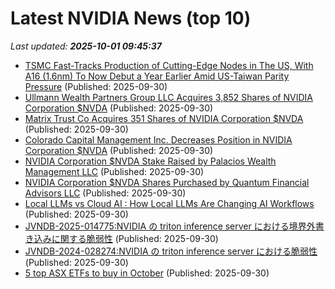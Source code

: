 # Latest NVIDIA News (top 10)
_Last updated: **2025-10-01 09:45:37**_

- [TSMC Fast-Tracks Production of Cutting-Edge Nodes in The US, With A16 (1.6nm) To Now Debut a Year Earlier Amid US-Taiwan Parity Pressure](https://wccftech.com/tsmc-fast-tracks-production-of-cutting-edge-nodes-in-the-us/) (Published: 2025-09-30)
- [Ullmann Wealth Partners Group LLC Acquires 3,852 Shares of NVIDIA Corporation $NVDA](https://www.etfdailynews.com/2025/09/30/ullmann-wealth-partners-group-llc-acquires-3852-shares-of-nvidia-corporation-nvda/) (Published: 2025-09-30)
- [Matrix Trust Co Acquires 351 Shares of NVIDIA Corporation $NVDA](https://www.etfdailynews.com/2025/09/30/matrix-trust-co-acquires-351-shares-of-nvidia-corporation-nvda/) (Published: 2025-09-30)
- [Colorado Capital Management Inc. Decreases Position in NVIDIA Corporation $NVDA](https://www.etfdailynews.com/2025/09/30/colorado-capital-management-inc-decreases-position-in-nvidia-corporation-nvda/) (Published: 2025-09-30)
- [NVIDIA Corporation $NVDA Stake Raised by Palacios Wealth Management LLC](https://www.etfdailynews.com/2025/09/30/nvidia-corporation-nvda-stake-raised-by-palacios-wealth-management-llc/) (Published: 2025-09-30)
- [NVIDIA Corporation $NVDA Shares Purchased by Quantum Financial Advisors LLC](https://www.etfdailynews.com/2025/09/30/nvidia-corporation-nvda-shares-purchased-by-quantum-financial-advisors-llc/) (Published: 2025-09-30)
- [Local LLMs vs Cloud AI : How Local LLMs Are Changing AI Workflows](https://www.geeky-gadgets.com/benefits-of-running-ai-models-locally/) (Published: 2025-09-30)
- [JVNDB-2025-014775:NVIDIA の triton inference server における境界外書き込みに関する脆弱性](http://vrda.jpcert.or.jp/feed/ja/JVNiPedia_JVNDB-2025-014775_AD_1.html) (Published: 2025-09-30)
- [JVNDB-2024-028274:NVIDIA の triton inference server における脆弱性](http://vrda.jpcert.or.jp/feed/ja/JVNiPedia_JVNDB-2024-028274_AD_1.html) (Published: 2025-09-30)
- [5 top ASX ETFs to buy in October](https://www.fool.com.au/2025/09/30/5-top-asx-etfs-to-buy-in-october-2025/) (Published: 2025-09-30)

